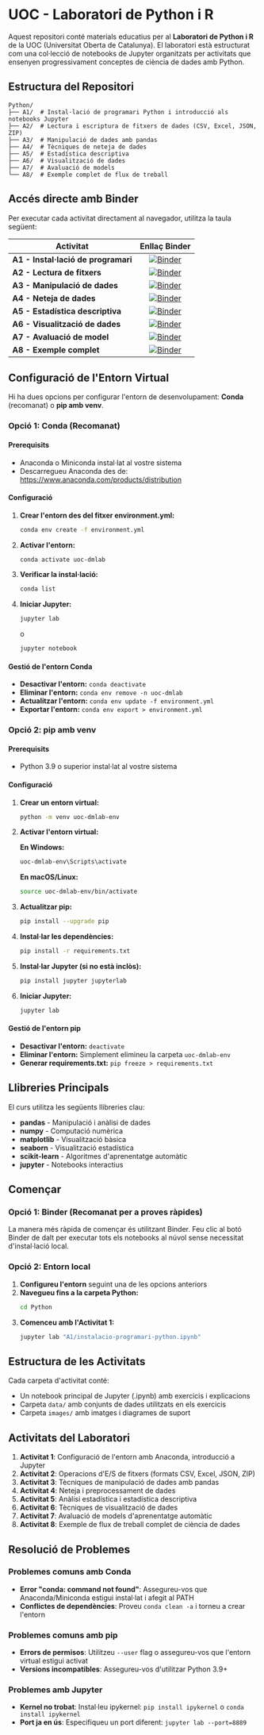 # UOC - Laboratori de Python i R

Aquest repositori conté materials educatius per al **Laboratori de Python i R** de la UOC (Universitat Oberta de Catalunya). El laboratori està estructurat com una col·lecció de notebooks de Jupyter organitzats per activitats que ensenyen progressivament conceptes de ciència de dades amb Python.

## Estructura del Repositori

```
Python/
├── A1/  # Instal·lació de programari Python i introducció als notebooks Jupyter
├── A2/  # Lectura i escriptura de fitxers de dades (CSV, Excel, JSON, ZIP)
├── A3/  # Manipulació de dades amb pandas
├── A4/  # Tècniques de neteja de dades
├── A5/  # Estadística descriptiva
├── A6/  # Visualització de dades
├── A7/  # Avaluació de models
└── A8/  # Exemple complet de flux de treball
```

## Accés directe amb Binder

Per executar cada activitat directament al navegador, utilitza la taula següent:

| Activitat                        | Enllaç Binder |
|----------------------------------|:-------------:|
| **A1 - Instal·lació de programari**    | [![Binder](https://mybinder.org/badge_logo.svg)](https://mybinder.org/v2/gl/UOC%2Feimt%2Fdatascience%2FLAB%2Fpython-cat/HEAD?urlpath=%2Fdoc%2Ftree%2FPython%2FA1%2Finstalacio-programari-python.ipynb) |
| **A2 - Lectura de fitxers**        | [![Binder](https://mybinder.org/badge_logo.svg)](https://mybinder.org/v2/gl/UOC%2Feimt%2Fdatascience%2FLAB%2Fpython-cat/HEAD?urlpath=%2Fdoc%2Ftree%2FPython%2FA2%2Flectura-fitxers-dades.ipynb) |
| **A3 - Manipulació de dades**      | [![Binder](https://mybinder.org/badge_logo.svg)](https://mybinder.org/v2/gl/UOC%2Feimt%2Fdatascience%2FLAB%2Fpython-cat/HEAD?urlpath=%2Fdoc%2Ftree%2FPython%2FA3%2Fmanipulacio-dades.ipynb) |
| **A4 - Neteja de dades**           | [![Binder](https://mybinder.org/badge_logo.svg)](https://mybinder.org/v2/gl/UOC%2Feimt%2Fdatascience%2FLAB%2Fpython-cat/HEAD?urlpath=%2Fdoc%2Ftree%2FPython%2FA4%2Fneteja-dades.ipynb) |
| **A5 - Estadística descriptiva**   | [![Binder](https://mybinder.org/badge_logo.svg)](https://mybinder.org/v2/gl/UOC%2Feimt%2Fdatascience%2FLAB%2Fpython-cat/HEAD?urlpath=%2Fdoc%2Ftree%2FPython%2FA5%2Festadistica-descriptiva.ipynb) |
| **A6 - Visualització de dades**    | [![Binder](https://mybinder.org/badge_logo.svg)](https://mybinder.org/v2/gl/UOC%2Feimt%2Fdatascience%2FLAB%2Fpython-cat/HEAD?urlpath=%2Fdoc%2Ftree%2FPython%2FA6%2Fvisualitzacio-dades.ipynb) |
| **A7 - Avaluació de model**        | [![Binder](https://mybinder.org/badge_logo.svg)](https://mybinder.org/v2/gl/UOC%2Feimt%2Fdatascience%2FLAB%2Fpython-cat/HEAD?urlpath=%2Fdoc%2Ftree%2FPython%2FA7%2Favaluacio-model.ipynb) |
| **A8 - Exemple complet**           | [![Binder](https://mybinder.org/badge_logo.svg)](https://mybinder.org/v2/gl/UOC%2Feimt%2Fdatascience%2FLAB%2Fpython-cat/HEAD?urlpath=%2Fdoc%2Ftree%2FPython%2FA8%2Fexemple-complet.ipynb) |

## Configuració de l'Entorn Virtual

Hi ha dues opcions per configurar l'entorn de desenvolupament: **Conda** (recomanat) o **pip amb venv**.

### Opció 1: Conda (Recomanat)

#### Prerequisits
- Anaconda o Miniconda instal·lat al vostre sistema
- Descarregueu Anaconda des de: https://www.anaconda.com/products/distribution

#### Configuració
1. **Crear l'entorn des del fitxer environment.yml:**
   ```bash
   conda env create -f environment.yml
   ```

2. **Activar l'entorn:**
   ```bash
   conda activate uoc-dmlab
   ```

3. **Verificar la instal·lació:**
   ```bash
   conda list
   ```

4. **Iniciar Jupyter:**
   ```bash
   jupyter lab
   ```
   o
   ```bash
   jupyter notebook
   ```

#### Gestió de l'entorn Conda
- **Desactivar l'entorn:** `conda deactivate`
- **Eliminar l'entorn:** `conda env remove -n uoc-dmlab`
- **Actualitzar l'entorn:** `conda env update -f environment.yml`
- **Exportar l'entorn:** `conda env export > environment.yml`

### Opció 2: pip amb venv

#### Prerequisits
- Python 3.9 o superior instal·lat al vostre sistema

#### Configuració
1. **Crear un entorn virtual:**
   ```bash
   python -m venv uoc-dmlab-env
   ```

2. **Activar l'entorn virtual:**
   
   **En Windows:**
   ```bash
   uoc-dmlab-env\Scripts\activate
   ```
   
   **En macOS/Linux:**
   ```bash
   source uoc-dmlab-env/bin/activate
   ```

3. **Actualitzar pip:**
   ```bash
   pip install --upgrade pip
   ```

4. **Instal·lar les dependències:**
   ```bash
   pip install -r requirements.txt
   ```

5. **Instal·lar Jupyter (si no està inclòs):**
   ```bash
   pip install jupyter jupyterlab
   ```

6. **Iniciar Jupyter:**
   ```bash
   jupyter lab
   ```

#### Gestió de l'entorn pip
- **Desactivar l'entorn:** `deactivate`
- **Eliminar l'entorn:** Simplement elimineu la carpeta `uoc-dmlab-env`
- **Generar requirements.txt:** `pip freeze > requirements.txt`

## Llibreries Principals

El curs utilitza les següents llibreries clau:

- **pandas** - Manipulació i anàlisi de dades
- **numpy** - Computació numèrica
- **matplotlib** - Visualització bàsica
- **seaborn** - Visualització estadística
- **scikit-learn** - Algoritmes d'aprenentatge automàtic
- **jupyter** - Notebooks interactius

## Començar

### Opció 1: Binder (Recomanat per a proves ràpides)
La manera més ràpida de començar és utilitzant Binder. Feu clic al botó Binder de dalt per executar tots els notebooks al núvol sense necessitat d'instal·lació local.

### Opció 2: Entorn local
1. **Configureu l'entorn** seguint una de les opcions anteriors
2. **Navegueu fins a la carpeta Python:**
   ```bash
   cd Python
   ```
3. **Comenceu amb l'Activitat 1:**
   ```bash
   jupyter lab "A1/instalacio-programari-python.ipynb"
   ```

## Estructura de les Activitats

Cada carpeta d'activitat conté:
- Un notebook principal de Jupyter (.ipynb) amb exercicis i explicacions
- Carpeta `data/` amb conjunts de dades utilitzats en els exercicis
- Carpeta `images/` amb imatges i diagrames de suport

## Activitats del Laboratori

1. **Activitat 1**: Configuració de l'entorn amb Anaconda, introducció a Jupyter
2. **Activitat 2**: Operacions d'E/S de fitxers (formats CSV, Excel, JSON, ZIP)
3. **Activitat 3**: Tècniques de manipulació de dades amb pandas
4. **Activitat 4**: Neteja i preprocessament de dades
5. **Activitat 5**: Anàlisi estadística i estadística descriptiva
6. **Activitat 6**: Tècniques de visualització de dades
7. **Activitat 7**: Avaluació de models d'aprenentatge automàtic
8. **Activitat 8**: Exemple de flux de treball complet de ciència de dades

## Resolució de Problemes

### Problemes comuns amb Conda
- **Error "conda: command not found"**: Assegureu-vos que Anaconda/Miniconda estigui instal·lat i afegit al PATH
- **Conflictes de dependències**: Proveu `conda clean -a` i torneu a crear l'entorn

### Problemes comuns amb pip
- **Errors de permisos**: Utilitzeu `--user` flag o assegureu-vos que l'entorn virtual estigui activat
- **Versions incompatibles**: Assegureu-vos d'utilitzar Python 3.9+

### Problemes amb Jupyter
- **Kernel no trobat**: Instal·leu ipykernel: `pip install ipykernel` o `conda install ipykernel`
- **Port ja en ús**: Especifiqueu un port diferent: `jupyter lab --port=8889`
